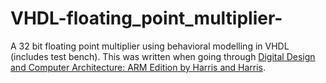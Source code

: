 # VHDL-floating_point_multiplier-
<p>A 32 bit floating point multiplier using behavioral modelling in VHDL (includes test bench). This was written when going through <a href="https://www.sciencedirect.com/book/9780128000564/digital-design-and-computer-architecture">Digital Design and Computer Architecture: ARM Edition by Harris and Harris</a>.</p>
